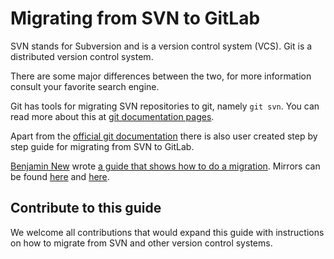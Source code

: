 # Migrating from SVN to GitLab

SVN stands for Subversion and is a version control system (VCS).
Git is a distributed version control system.

There are some major differences between the two, for more information consult your favorite search engine.

Git has tools for migrating SVN repositories to git, namely `git svn`. You can read more about this at
[git documentation pages](http://git-scm.com/book/en/Git-and-Other-Systems-Git-and-Subversion).

Apart from the [official git documentation](http://git-scm.com/book/en/Git-and-Other-Systems-Migrating-to-Git) there is also
user created step by step guide for migrating from SVN to GitLab.

[Benjamin New](https://github.com/leftclickben) wrote [a guide that shows how to do a migration](https://gist.github.com/leftclickben/322b7a3042cbe97ed2af). Mirrors can be found [here](https://gitlab.com/snippets/2168) and [here](https://gist.github.com/maxlazio/f1b593b0d00aa966e9ca).

## Contribute to this guide
We welcome all contributions that would expand this guide with instructions on how to migrate from SVN and other version control systems.

